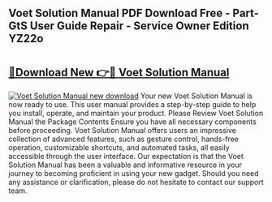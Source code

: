 ## Voet Solution Manual PDF Download Free - Part-GtS User Guide Repair - Service Owner Edition YZ22o

# <h2><a href="http://bc47715.oget.top/?id=Voet+Solution+Manual">🔗Download New 👉🔴 Voet Solution Manual</a></h2>

[![Voet Solution Manual new download](https://i.imgur.com/5g1atiW.png)](http://bc47715.oget.top/?id=Voet+Solution+Manual)
Your new Voet Solution Manual is now ready to use. This user manual provides a step-by-step guide to help you install, operate, and maintain your product. Please Review Voet Solution Manual the Package Contents Ensure you have all necessary components before proceeding. Voet Solution Manual offers users an impressive collection of advanced features, such as gesture control, hands-free operation, customizable shortcuts, and automated tasks, all easily accessible through the user interface. Our expectation is that the Voet Solution Manual has been a valuable and informative resource in your journey to becoming proficient in using your new gadget. Should you need any assistance or clarification, please do not hesitate to contact our support team.

